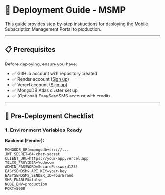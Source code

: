 # 🚀 Deployment Guide - MSMP

This guide provides step-by-step instructions for deploying the Mobile Subscription Management Portal to production.

---

## 📋 Prerequisites

Before deploying, ensure you have:

- ✅ GitHub account with repository created
- ✅ Render account ([Sign up](https://render.com/))
- ✅ Vercel account ([Sign up](https://vercel.com/))
- ✅ MongoDB Atlas cluster set up
- ✅ (Optional) EasySendSMS account with credits

---

## 🔧 Pre-Deployment Checklist

### 1. Environment Variables Ready

**Backend (Render):**

```env
MONGODB_URI=mongodb+srv://...
JWT_SECRET=64-char-secret
CLIENT_URL=https://your-app.vercel.app
TELCO_PROVIDER=Vodacom
ADMIN_PASSWORD=SecurePassword123!
EASYSENDSMS_API_KEY=your-key
EASYSENDSMS_SENDER_ID=YourBrand
SMS_ENABLED=false
NODE_ENV=production
PORT=5000
```

